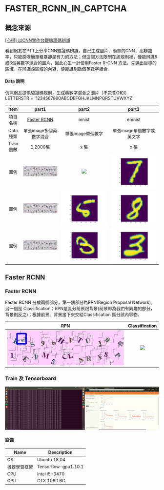 # FASTER_RCNN_IN_CAPTCHA


## 概念來源
[[心得] 以CNN實作台鐵驗證碼辨識](https://www.ptt.cc/bbs/Python/M.1514130793.A.2E1.html)

看到網友在PTT上分享CNN驗證碼辨識，自己生成圖片、簡單的CNN，高辨識率，只能感嘆簡單粗暴卻是有力的方法；但這個方法限制在該規則裡，僅能辨識5或6個英數字混合的圖片，因此心生一計使用Faster R-CNN 方法，先選出目標的區域，在辨識該區域的內容，便能識別數個英數字組合。

#### Data 說明
仿照網友提供驗證碼規則，生成英數字混合之圖片（不包含O和I）<br />
LETTERSTR = '1234567890ABCDEFGHJKLMNPQRSTUVWXYZ' <br />

|Item|part1|part2 |part3|
|:---:|:---:|:---:|:---:|
|項目名稱|[Faster RCNN](#faster-rcnn)|mnist|emnist|
|Data種類|單張image多個英數字混合|單張image單個數字|單張image單個數字或英文字|
|Train個數|1,2000張|x 張|x 張|
|圖例|![Image](./read_img/train01.jpg)|<img src="./read_img/mnist01" width="30%" heigh="30%">|![Image](./read_img/emnist01.jpg)|
|圖例|![Image](./read_img/train01.jpg)|![Image](./read_img/mnist02.jpg)|![Image](./read_img/emnist02.jpg)|
|圖例|![Image](./read_img/train01.jpg)|![Image](./read_img/mnist03.jpg)|![Image](./read_img/emnist03.jpg)|



## Faster RCNN 
### Faster RCNN
  Faster RCNN 分成兩個部分，第一個部分為RPN(Region Proposal Network)，另一個是 Classification；RPN是區分前景跟背景(前景即為我們有興趣的部分，背景則反之)；根據前景、背景接下來交給Classification 區分該內容物。
  
  |RPN|Classification|
  |:---:|:---:|
  |![Image](./read_img/RPN01.gif)|<img src="./read_img/classification01.gif" width="30%" heigh="30%">|
### Train 及 Tensorboard 
  ![Image](./read_img/train_and_tensorboard01.png)


####  設備

|Name|Description|
|----|----|
|OS|Ubuntu 18.04|
|機器學習框架|Tensorflow-gpu1.10.1|
|CPU|Intel i5-3470|
|GPU|GTX 1060 6G|
